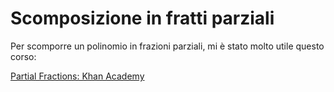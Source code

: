 # Scomposizione in fratti parziali

Per scomporre un polinomio in frazioni parziali, mi è stato molto utile questo
corso:

[Partial Fractions: Khan Academy](https://www.khanacademy.org/math/algebra2/polynomial_and_rational/partial-fraction-expansion/)
